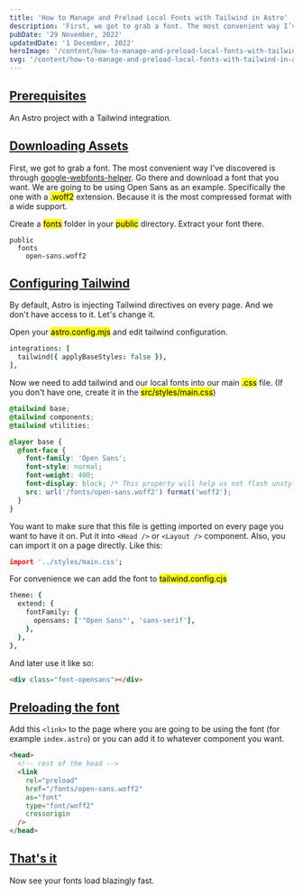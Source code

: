 ```yaml
---
title: 'How to Manage and Preload Local Fonts with Tailwind in Astro'
description: 'First, we got to grab a font. The most convenient way I’ve discovered is through google-webfonts-helper. Go there and download a font that you want. We are going to be using Open Sans as an example. Specifically the one with a .woff2 extension. Because it is the most compressed format with a wide support.'
pubDate: '29 November, 2022'
updatedDate: '1 December, 2022'
heroImage: '/content/how-to-manage-and-preload-local-fonts-with-tailwind-in-astro.png'
svg: '/content/how-to-manage-and-preload-local-fonts-with-tailwind-in-astro.svg'
---
```


## [Prerequisites](#prerequisites)

An Astro project with a Tailwind integration.

## [Downloading Assets](#downloading-assets)

First, we got to grab a font. The most convenient way I've discovered is through <a href="https://gwfh.mranftl.com/fonts" target="_blank">google-webfonts-helper</a>. Go there and download a font that you want. We are going to be using Open Sans as an example. Specifically the one with a <mark>.woff2</mark> extension. Because it is the most compressed format with a wide support.

Create a <mark>fonts</mark> folder in your <mark>public</mark> directory. Extract your font there.

```
public
  fonts
    open-sans.woff2
```

## [Configuring Tailwind](#configuring-tailwind)

By default, Astro is injecting Tailwind directives on every page. And we don't have access to it. Let's change it.

Open your <mark>astro.config.mjs</mark> and edit tailwind configuration.

```coffee
integrations: [
  tailwind({ applyBaseStyles: false }),
],
```

Now we need to add tailwind and our local fonts into our main <mark>.css</mark> file. (If you don't have one, create it in the <mark>src/styles/main.css</mark>)

```css
@tailwind base;
@tailwind components;
@tailwind utilities;

@layer base {
  @font-face {
    font-family: 'Open Sans';
    font-style: normal;
    font-weight: 400;
    font-display: block; /* This property will help us not flash unstyled text for a couple hundred milliseconds, and then it would act like font-display: swap */
    src: url('/fonts/open-sans.woff2') format('woff2');
  }
}
```

You want to make sure that this file is getting imported on every page you want to have it on. Put it into `<Head />` or `<Layout />` component. Also, you can import it on a page directly. Like this:

```coffee
import '../styles/main.css';
```

For convenience we can add the font to <mark>tailwind.config.cjs</mark>

```coffee
theme: {
  extend: {
    fontFamily: {
      opensans: ['"Open Sans"', 'sans-serif'],
    },
  },
},
```

And later use it like so:

```html
<div class="font-opensans"></div>
```

## [Preloading the font](#preloading-the-font)

Add this `<link>` to the page where you are going to be using the font (for example `index.astro`) or you can add it to whatever component you want.

```html
<head>
  <!-- rest of the head -->
  <link
    rel="preload"
    href="/fonts/open-sans.woff2"
    as="font"
    type="font/woff2"
    crossorigin
  />
</head>
```

## [That's it](#thats-it)

Now see your fonts load blazingly fast.

